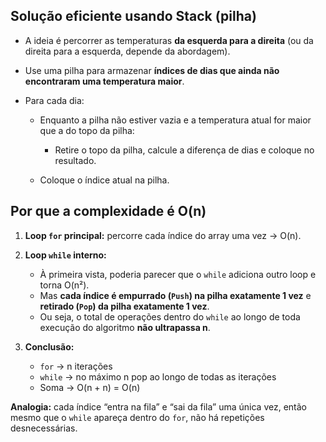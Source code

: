 ## **Solução eficiente usando **Stack** (pilha)**

-   A ideia é percorrer as temperaturas **da esquerda para a direita** (ou da direita para a esquerda, depende da abordagem).
    
-   Use uma pilha para armazenar **índices de dias que ainda não encontraram uma temperatura maior**.
    
-   Para cada dia:
    
    -   Enquanto a pilha não estiver vazia e a temperatura atual for maior que a do topo da pilha:
        
        -   Retire o topo da pilha, calcule a diferença de dias e coloque no resultado.
            
    -   Coloque o índice atual na pilha.

## Por que a complexidade é **O(n)**

1.  **Loop `for` principal:** percorre cada índice do array uma vez → O(n).    
2.  **Loop `while` interno:**    
    -   À primeira vista, poderia parecer que o `while` adiciona outro loop e torna O(n²).        
    -   Mas **cada índice é empurrado (`Push`) na pilha exatamente 1 vez** e **retirado (`Pop`) da pilha exatamente 1 vez**.        
    -   Ou seja, o total de operações dentro do `while` ao longo de toda execução do algoritmo **não ultrapassa n**.        
3.  **Conclusão:**
    
    -   `for` → n iterações        
    -   `while` → no máximo n pop ao longo de todas as iterações        
    -   Soma → O(n + n) = O(n)
        
**Analogia:** cada índice “entra na fila” e “sai da fila” uma única vez, então mesmo que o `while` apareça dentro do `for`, não há repetições desnecessárias.